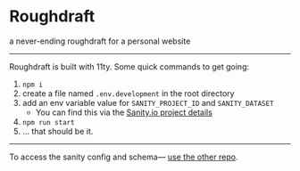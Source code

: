 # Roughdraft

a never-ending roughdraft for a personal website

---

Roughdraft is built with 11ty. Some quick commands to get going:

1. `npm i`
2. create a file named  `.env.development` in the root directory
3. add an env variable value for `SANITY_PROJECT_ID` and `SANITY_DATASET`
   * You can find this via the [Sanity.io project details](https://manage.sanity.io)
4. `npm run start`
5. … that should be it.

---

To access the sanity config and schema— [use the other repo](https://github.com/taurean/roughdraft-sanity).
